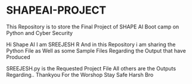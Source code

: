# SHAPEAI-PROJECT
This Repository is to store the Final Project of SHAPE AI Boot camp on Python and Cyber Security


Hi Shape AI
I am SREEJESH R And in this Repository i am sharing the Python File as Well as some Sample Files
Regarding the Output that have Produced



SREEJESH.py is the Requested Project File
All others are the Outputs Regarding..
Thankyou For the Worshop
Stay Safe Harsh Bro
